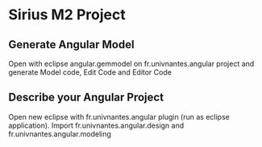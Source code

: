 Sirius M2 Project
=================

Generate Angular Model
----------------------

Open with eclipse angular.gemmodel on fr.univnantes.angular project and generate Model code, Edit Code and Editor Code

Describe your Angular Project
------------------------------

Open new eclipse with fr.univnantes.angular plugin (run as eclipse application).
Import fr.univnantes.angular.design and fr.univnantes.angular.modeling

